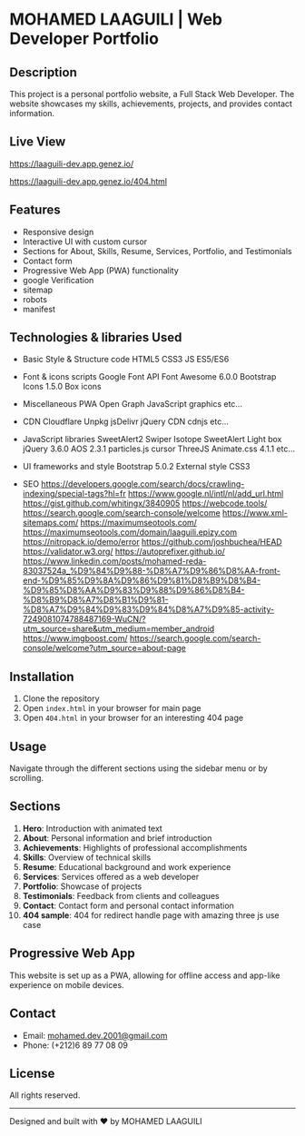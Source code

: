 # MOHAMED LAAGUILI | Web Developer Portfolio

## Description
This project is a personal portfolio website, a Full Stack Web Developer. The website showcases my skills, achievements, projects, and provides contact information.

## Live View
https://laaguili-dev.app.genez.io/

https://laaguili-dev.app.genez.io/404.html

## Features
- Responsive design
- Interactive UI with custom cursor
- Sections for About, Skills, Resume, Services, Portfolio, and Testimonials
- Contact form
- Progressive Web App (PWA) functionality
- google Verification
- sitemap
- robots
- manifest


## Technologies & libraries Used
- Basic Style & Structure code
HTML5
CSS3
JS ES5/ES6

- Font & icons scripts
Google Font API
Font Awesome 6.0.0
Bootstrap Icons 1.5.0
Box icons

- Miscellaneous
PWA
Open Graph
JavaScript graphics
etc...

- CDN
Cloudflare
Unpkg
jsDelivr
jQuery CDN
cdnjs
etc...

- JavaScript libraries
SweetAlert2
Swiper
Isotope
SweetAlert
Light box
jQuery 3.6.0
AOS 2.3.1
particles.js
cursor
ThreeJS
Animate.css 4.1.1
etc...


- UI frameworks and style
Bootstrap 5.0.2
External style CSS3

- SEO
https://developers.google.com/search/docs/crawling-indexing/special-tags?hl=fr
https://www.google.nl/intl/nl/add_url.html
https://gist.github.com/whitingx/3840905
https://webcode.tools/
https://search.google.com/search-console/welcome
https://www.xml-sitemaps.com/
https://maximumseotools.com/
https://maximumseotools.com/domain/laaguili.epizy.com
https://nitropack.io/demo/error
https://github.com/joshbuchea/HEAD
https://validator.w3.org/
https://autoprefixer.github.io/
https://www.linkedin.com/posts/mohamed-reda-83037524a_%D9%84%D9%88-%D8%A7%D9%86%D8%AA-front-end-%D9%85%D9%8A%D9%86%D9%81%D8%B9%D8%B4-%D9%85%D8%AA%D9%83%D9%88%D9%86%D8%B4-%D8%B9%D8%A7%D8%B1%D9%81-%D8%A7%D9%84%D9%83%D9%84%D8%A7%D9%85-activity-7249081074788487169-WuCN/?utm_source=share&utm_medium=member_android
https://www.imgboost.com/
https://search.google.com/search-console/welcome?utm_source=about-page


## Installation
1. Clone the repository
2. Open `index.html` in your browser for main page
3. Open `404.html` in your browser for an interesting 404 page

## Usage
Navigate through the different sections using the sidebar menu or by scrolling.

## Sections
1. **Hero**: Introduction with animated text
2. **About**: Personal information and brief introduction
3. **Achievements**: Highlights of professional accomplishments
4. **Skills**: Overview of technical skills
5. **Resume**: Educational background and work experience
6. **Services**: Services offered as a web developer
7. **Portfolio**: Showcase of projects
8. **Testimonials**: Feedback from clients and colleagues
9. **Contact**: Contact form and personal contact information
10. **404 sample**: 404 for redirect handle page with amazing three js use case

## Progressive Web App
This website is set up as a PWA, allowing for offline access and app-like experience on mobile devices.

## Contact
- Email: mohamed.dev.2001@gmail.com
- Phone: (+212)6 89 77 08 09

## License
All rights reserved.

---

Designed and built with ❤️ by MOHAMED LAAGUILI